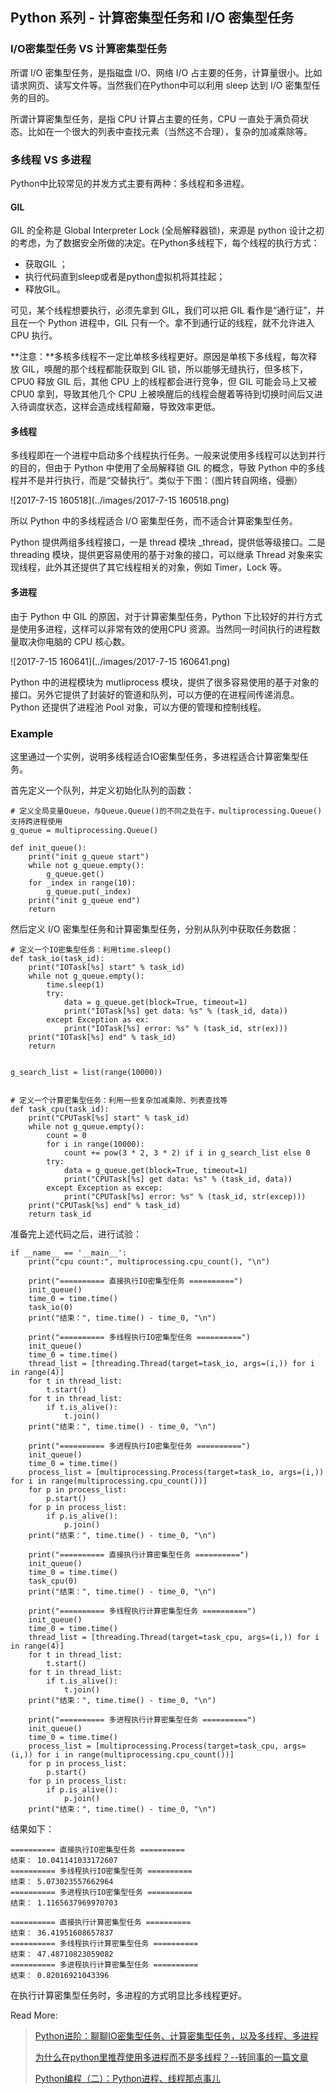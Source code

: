 ## Python 系列 - 计算密集型任务和 I/O 密集型任务

### I/O密集型任务 VS 计算密集型任务

所谓 I/O 密集型任务，是指磁盘 I/O、网络 I/O 占主要的任务，计算量很小。比如请求网页、读写文件等。当然我们在Python中可以利用 sleep 达到 I/O 密集型任务的目的。

所谓计算密集型任务，是指 CPU 计算占主要的任务，CPU 一直处于满负荷状态。比如在一个很大的列表中查找元素（当然这不合理），复杂的加减乘除等。

### 多线程 VS 多进程

Python中比较常见的并发方式主要有两种：多线程和多进程。

#### GIL

GIL 的全称是 Global Interpreter Lock (全局解释器锁)，来源是 python 设计之初的考虑，为了数据安全所做的决定。在Python多线程下，每个线程的执行方式：

- 获取GIL ；
- 执行代码直到sleep或者是python虚拟机将其挂起；
- 释放GIL。

可见，某个线程想要执行，必须先拿到 GIL，我们可以把 GIL 看作是“通行证”，并且在一个 Python 进程中，GIL 只有一个。拿不到通行证的线程，就不允许进入 CPU 执行。

**注意：**多核多线程不一定比单核多线程更好。原因是单核下多线程，每次释放 GIL，唤醒的那个线程都能获取到 GIL 锁，所以能够无缝执行，但多核下，CPU0 释放 GIL 后，其他 CPU 上的线程都会进行竞争，但 GIL 可能会马上又被 CPU0 拿到，导致其他几个 CPU 上被唤醒后的线程会醒着等待到切换时间后又进入待调度状态，这样会造成线程颠簸，导致效率更低。

#### 多线程

多线程即在一个进程中启动多个线程执行任务。一般来说使用多线程可以达到并行的目的，但由于 Python 中使用了全局解释锁 GIL 的概念，导致 Python 中的多线程并不是并行执行，而是“交替执行”。类似于下图：（图片转自网络，侵删）

![2017-7-15 160518](../images/2017-7-15 160518.png)

所以 Python 中的多线程适合 I/O 密集型任务，而不适合计算密集型任务。

Python 提供两组多线程接口，一是 thread 模块 _thread，提供低等级接口。二是 threading 模块，提供更容易使用的基于对象的接口，可以继承 Thread 对象来实现线程，此外其还提供了其它线程相关的对象，例如 Timer，Lock 等。

#### 多进程

由于 Python 中 GIL 的原因，对于计算密集型任务，Python 下比较好的并行方式是使用多进程，这样可以非常有效的使用CPU 资源。当然同一时间执行的进程数量取决你电脑的 CPU 核心数。

![2017-7-15 160641](../images/2017-7-15 160641.png)

Python 中的进程模块为 mutliprocess 模块，提供了很多容易使用的基于对象的接口。另外它提供了封装好的管道和队列，可以方便的在进程间传递消息。Python 还提供了进程池 Pool 对象，可以方便的管理和控制线程。

### Example

这里通过一个实例，说明多线程适合IO密集型任务，多进程适合计算密集型任务。

首先定义一个队列，并定义初始化队列的函数：

```
# 定义全局变量Queue，与Queue.Queue()的不同之处在于，multiprocessing.Queue()支持跨进程使用
g_queue = multiprocessing.Queue()

def init_queue():
    print("init g_queue start")
    while not g_queue.empty():
        g_queue.get()
    for _index in range(10):
        g_queue.put(_index)
    print("init g_queue end")
    return
```

然后定义 I/O 密集型任务和计算密集型任务，分别从队列中获取任务数据：

```
# 定义一个IO密集型任务：利用time.sleep()
def task_io(task_id):
    print("IOTask[%s] start" % task_id)
    while not g_queue.empty():
        time.sleep(1)
        try:
            data = g_queue.get(block=True, timeout=1)
            print("IOTask[%s] get data: %s" % (task_id, data))
        except Exception as ex:
            print("IOTask[%s] error: %s" % (task_id, str(ex)))
    print("IOTask[%s] end" % task_id)
    return


g_search_list = list(range(10000))


# 定义一个计算密集型任务：利用一些复杂加减乘除、列表查找等
def task_cpu(task_id):
    print("CPUTask[%s] start" % task_id)
    while not g_queue.empty():
        count = 0
        for i in range(10000):
            count += pow(3 * 2, 3 * 2) if i in g_search_list else 0
        try:
            data = g_queue.get(block=True, timeout=1)
            print("CPUTask[%s] get data: %s" % (task_id, data))
        except Exception as excep:
            print("CPUTask[%s] error: %s" % (task_id, str(excep)))
    print("CPUTask[%s] end" % task_id)
    return task_id

```

准备完上述代码之后，进行试验：

```
if __name__ == '__main__':
    print("cpu count:", multiprocessing.cpu_count(), "\n")

    print("========== 直接执行IO密集型任务 ==========")
    init_queue()
    time_0 = time.time()
    task_io(0)
    print("结束：", time.time() - time_0, "\n")

    print("========== 多线程执行IO密集型任务 ==========")
    init_queue()
    time_0 = time.time()
    thread_list = [threading.Thread(target=task_io, args=(i,)) for i in range(4)]
    for t in thread_list:
        t.start()
    for t in thread_list:
        if t.is_alive():
            t.join()
    print("结束：", time.time() - time_0, "\n")

    print("========== 多进程执行IO密集型任务 ==========")
    init_queue()
    time_0 = time.time()
    process_list = [multiprocessing.Process(target=task_io, args=(i,)) for i in range(multiprocessing.cpu_count())]
    for p in process_list:
        p.start()
    for p in process_list:
        if p.is_alive():
            p.join()
    print("结束：", time.time() - time_0, "\n")

    print("========== 直接执行计算密集型任务 ==========")
    init_queue()
    time_0 = time.time()
    task_cpu(0)
    print("结束：", time.time() - time_0, "\n")

    print("========== 多线程执行计算密集型任务 ==========")
    init_queue()
    time_0 = time.time()
    thread_list = [threading.Thread(target=task_cpu, args=(i,)) for i in range(4)]
    for t in thread_list:
        t.start()
    for t in thread_list:
        if t.is_alive():
            t.join()
    print("结束：", time.time() - time_0, "\n")

    print("========== 多进程执行计算密集型任务 ==========")
    init_queue()
    time_0 = time.time()
    process_list = [multiprocessing.Process(target=task_cpu, args=(i,)) for i in range(multiprocessing.cpu_count())]
    for p in process_list:
        p.start()
    for p in process_list:
        if p.is_alive():
            p.join()
    print("结束：", time.time() - time_0, "\n")
```

结果如下：

```
========== 直接执行IO密集型任务 ==========
结束： 10.041141033172607 
========== 多线程执行IO密集型任务 ==========
结束： 5.073023557662964 
========== 多进程执行IO密集型任务 ==========
结束： 1.1165637969970703 

========== 直接执行计算密集型任务 ==========
结束： 36.41951608657837 
========== 多线程执行计算密集型任务 ==========
结束： 47.48710823059082 
========== 多进程执行计算密集型任务 ==========
结束： 0.82016921043396 
```

在执行计算密集型任务时，多进程的方式明显比多线程更好。



Read More:

> [Python进阶：聊聊IO密集型任务、计算密集型任务，以及多线程、多进程](https://zhuanlan.zhihu.com/p/24283040) 
>
>  [为什么在python里推荐使用多进程而不是多线程？--转同事的一篇文章](http://blog.chinaunix.net/uid-12014716-id-5691776.html)  
>
> [Python编程（二）：Python进程、线程那点事儿](https://zhuanlan.zhihu.com/p/20167077?columnSlug=auxten)  